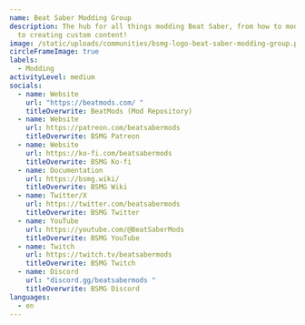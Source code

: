 ```yaml
---
name: Beat Saber Modding Group
description: The hub for all things modding Beat Saber, from how to mod the game
  to creating custom content!
image: /static/uploads/communities/bsmg-logo-beat-saber-modding-group.png
circleFrameImage: true
labels:
  - Modding
activityLevel: medium
socials:
  - name: Website
    url: "https://beatmods.com/ "
    titleOverwrite: BeatMods (Mod Repository)
  - name: Website
    url: https://patreon.com/beatsabermods
    titleOverwrite: BSMG Patreon
  - name: Website
    url: https://ko-fi.com/beatsabermods
    titleOverwrite: BSMG Ko-fi
  - name: Documentation
    url: https://bsmg.wiki/
    titleOverwrite: BSMG Wiki
  - name: Twitter/X
    url: https://twitter.com/beatsabermods
    titleOverwrite: BSMG Twitter
  - name: YouTube
    url: https://youtube.com/@BeatSaberMods
    titleOverwrite: BSMG YouTube
  - name: Twitch
    url: https://twitch.tv/beatsabermods
    titleOverwrite: BSMG Twitch
  - name: Discord
    url: "discord.gg/beatsabermods "
    titleOverwrite: BSMG Discord
languages:
  - en
---
```

